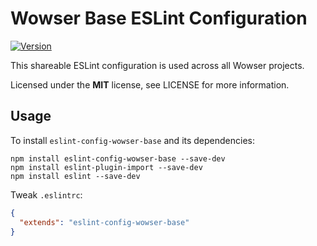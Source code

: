 # Wowser Base ESLint Configuration

[![Version](https://img.shields.io/npm/v/eslint-config-wowser-base.svg?style=flat)](https://www.npmjs.org/package/eslint-config-wowser-base)

This shareable ESLint configuration is used across all Wowser projects.

Licensed under the **MIT** license, see LICENSE for more information.

## Usage

To install `eslint-config-wowser-base` and its dependencies:

```shell
npm install eslint-config-wowser-base --save-dev
npm install eslint-plugin-import --save-dev
npm install eslint --save-dev
```

Tweak `.eslintrc`:

```json
{
  "extends": "eslint-config-wowser-base"
}
```
